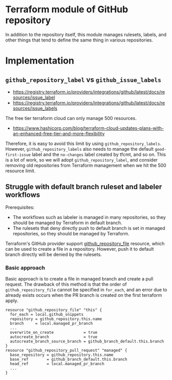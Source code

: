 # Terraform module of GitHub repository
In addition to the repository itself, this module manages rulesets, labels, and other things that tend to define the same thing in various repositories.

# Implementation
## `github_repository_label` vs `github_issue_labels`
- https://registry.terraform.io/providers/integrations/github/latest/docs/resources/issue_label
- https://registry.terraform.io/providers/integrations/github/latest/docs/resources/issue_labels

The free tier terraform cloud can only manage 500 resources.
- https://www.hashicorp.com/blog/terraform-cloud-updates-plans-with-an-enhanced-free-tier-and-more-flexibility

Therefore, it is easy to avoid this limit by using `github_repository_labels`. However, `github_repository_labels` also needs to manage the default `good-first-issue` label and the `no-changes` label created by tfcmt, and so on. This is a lot of work, so we will adopt `github_repository_label`, and consider removing old repositories from Terraform management when we hit the 500 resource limit.

## Struggle with default branch ruleset and labeler workflows
Prerequisites:
- The workflows such as labeler is managed in many repositories, so they should be managed by Terraform in default branch.
- The rulesets that deny directly push to default branch is set in managed repositories, so they should be managed by Terraform.

Terraform's GitHub provider support [github_repository_file](https://registry.terraform.io/providers/integrations/github/latest/docs/resources/repository_file) resource, which can be used to create a file in a repository. However, push it to default branch directly will be denied by the rulesets.

### Basic approach
Basic approach is to create a file in managed branch and create a pull request. The drawback of this method is that the order of `github_repository_file` cannot be specified in `for_each`, and an error due to already exists occurs when the PR branch is created on the first terraform apply.
```hcl
resource "github_repository_file" "this" {
  for_each = local.github_snippets
  repository = github_repository.this.name
  branch     = local.managed_pr_branch
  ...
  overwrite_on_create             = true
  autocreate_branch               = true
  autocreate_branch_source_branch = github_branch_default.this.branch
}
resource "github_repository_pull_request" "managed" {
  base_repository = github_repository.this.name
  base_ref        = github_branch_default.this.branch
  head_ref        = local.managed_pr_branch
  ...
}
```

